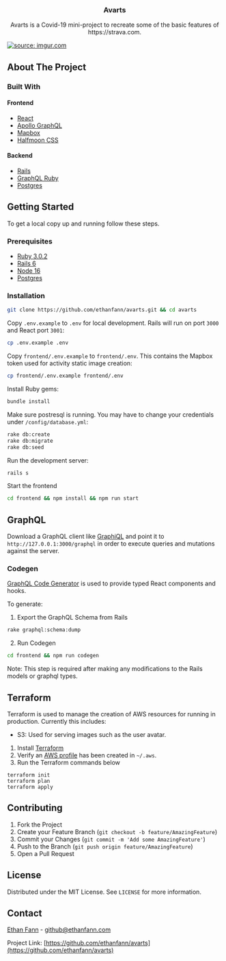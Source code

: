 <br />
<p align="center">
  <a href="https://github.com/ethanfann/avarts">
  </a>

  <h3 align="center">Avarts</h3>

  <p align="center">
		Avarts is a Covid-19 mini-project to recreate some of the basic features of https://strava.com.
  </p>
</p>

<a href="https://imgur.com/bP3Xszb"><img src="https://i.imgur.com/bP3Xszb.gif" title="source: imgur.com" /></a>

## About The Project

### Built With

#### Frontend

- [React](https://reactjs.org/)
- [Apollo GraphQL](https://www.apollographql.com/)
- [Mapbox](https://www.mapbox.com/)
- [Halfmoon CSS](https://www.gethalfmoon.com/docs/introduction/)

#### Backend

- [Rails](https://expressjs.com/)
- [GraphQL Ruby](https://graphql-ruby.org/)
- [Postgres](https://www.postgresql.org/)

## Getting Started

To get a local copy up and running follow these steps.

### Prerequisites

- [Ruby 3.0.2](https://www.ruby-lang.org/en/)
- [Rails 6](https://rubyonrails.org/)
- [Node 16](https://nodejs.org/en/)
- [Postgres](https://www.postgresql.org/)

### Installation

```sh
git clone https://github.com/ethanfann/avarts.git && cd avarts
```

Copy `.env.example` to `.env` for local development. Rails will run on port `3000` and React port `3001`:

```sh
cp .env.example .env
```

Copy `frontend/.env.example` to `frontend/.env`. This contains the Mapbox token used for activity static image creation:

```sh
cp frontend/.env.example frontend/.env
```

Install Ruby gems:

```sh
bundle install
```

Make sure postresql is running. You may have to change your credentials under `/config/database.yml`:

```sh
rake db:create
rake db:migrate
rake db:seed
```

Run the development server:

```sh
rails s
```

Start the frontend

```sh
cd frontend && npm install && npm run start
```

## GraphQL

Download a GraphQL client like [GraphiQL](https://github.com/graphql/graphiql) and point it to `http://127.0.0.1:3000/graphql` in order to execute queries and mutations against the server.

### Codegen

[GraphQL Code Generator](https://graphql-code-generator.com/) is used to provide typed React components and hooks.

To generate:

1.  Export the GraphQL Schema from Rails

```sh
rake graphql:schema:dump
```

2. Run Codegen

```sh
cd frontend && npm run codegen
```

Note: This step is required after making any modifications to the Rails models or graphql types.

## Terraform

Terraform is used to manage the creation of AWS resources for running in production. Currently this includes:

- S3: Used for serving images such as the user avatar.

1. Install [Terraform](https://learn.hashicorp.com/tutorials/terraform/install-cli)
2. Verify an [AWS profile](https://docs.aws.amazon.com/cli/latest/userguide/cli-configure-profiles.html) has been created in `~/.aws`.
3. Run the Terraform commands below

```
terraform init
terraform plan
terraform apply
```

## Contributing

1. Fork the Project
2. Create your Feature Branch (`git checkout -b feature/AmazingFeature`)
3. Commit your Changes (`git commit -m 'Add some AmazingFeature'`)
4. Push to the Branch (`git push origin feature/AmazingFeature`)
5. Open a Pull Request

## License

Distributed under the MIT License. See `LICENSE` for more information.

## Contact

[Ethan Fann](https://ethanfann.com) - github@ethanfann.com

Project Link: [https://github.com/ethanfann/avarts](https://github.com/ethanfann/avarts)
